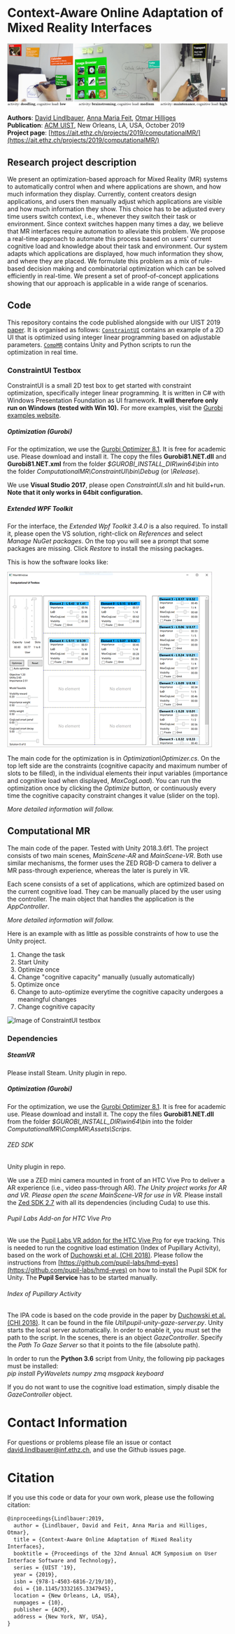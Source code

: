 # Context-Aware Online Adaptation of Mixed Reality Interfaces
![Image of ConstraintUI testbox](images/compMR-teaser.jpg)

**Authors**: [David Lindlbauer](https://ait.ethz.ch/people/lindlbauer/), [Anna Maria Feit](https://ait.ethz.ch/people/feitan/), [Otmar Hilliges](https://ait.ethz.ch/people/hilliges/)  
**Publication**: [ACM UIST](https://uist.acm.org/uist2019/), New Orleans, LA, USA, October 2019  
**Project page**: [https://ait.ethz.ch/projects/2019/computationalMR/](https://ait.ethz.ch/projects/2019/computationalMR/)

## Research project description
We present an optimization-based approach for Mixed Reality (MR) systems to automatically control when and where applications are shown, and how much information they display. Currently, content creators design applications, and users then manually adjust which applications are visible and how much information they show. This choice has to be adjusted every time users switch context, i.e., whenever they switch their task or environment. Since context switches happen many times a day, we believe that MR interfaces require automation to alleviate this problem. We propose a real-time approach to automate this process based on users' current cognitive load and knowledge about their task and environment. Our system adapts which applications are displayed, how much information they show, and where they are placed. We formulate this problem as a mix of rule-based decision making and combinatorial optimization which can be solved efficiently in real-time. We present a set of proof-of-concept applications showing that our approach is applicable in a wide range of scenarios.

## Code
This repository contains the code published alongside with our UIST 2019 [paper](https://ait.ethz.ch/projects/2019/computationalMR/downloads/computationalMR_preprint.pdf). It is organised as follows: [`ConstraintUI`](ConstraintUI) contains an example of a 2D UI that is optimized using integer linear programming based on adjustable parameters. [`CompMR`](CompMR) contains Unity and Python scripts to run the optimization in real time.

### ConstraintUI Testbox
ConstraintUI is a small 2D test box to get started with constraint optimization, specifically integer linear programming. It is written in C# with Windows Presentation Foundation as UI framework. **It will therefore only run on Windows (tested with Win 10).** For more examples, visit the [Gurobi examples website](https://www.gurobi.com/documentation/8.0/examples/index.html).

##### Optimization (Gurobi)
For the optimization, we use the [Gurobi Optimizer 8.1](https://www.gurobi.com/). It is free for academic use. Please download and install it. The copy the files **Gurobi81.NET.dll** and **Gurobi81.NET.xml** from the folder *$GUROBI_INSTALL_DIR\win64\bin* into the folder *ComputationalMR\ConstraintUI\bin\Debug* (or *\Release*).

We use **Visual Studio 2017**, please open *ConstraintUI.sln* and hit build+run. **Note that it only works in 64bit configuration.**

##### Extended WPF Toolkit
For the interface, the *Extended Wpf Toolkit 3.4.0* is a also required. To install it, please open the VS solution, right-click on *References* and select *Manage NuGet packages*. On the top you will see a prompt that some packages are missing. Click *Restore* to install the missing packages.

This is how the software looks like:

![Image of ConstraintUI testbox](images/constraintUI-testbox.PNG)


The main code for the optimization is in *Optimization\Optimizer.cs*. On the top left side are the constraints (cognitive capacity and maximum number of slots to be filled), in the individual elements their input variables (importance and cognitive load when displayed, *MaxCogLoad*). You can run the optimization once by clicking the *Optimize* button, or continuously every time the cognitive capacity constraint changes it value (slider on the top).

*More detailed information will follow.*


## Computational MR
The main code of the paper. Tested with Unity 2018.3.6f1.
The project consists of two main scenes, *MainScene-AR* and *MainScene-VR*. Both use similar mechanisms, the former uses the ZED RGB-D camera to deliver a MR pass-through experience, whereas the later is purely in VR.  

Each scene consists of a set of applications, which are optimized based on the current cognitive load. They can be manually placed by the user using the controller. The main object that handles the application is the *AppController*.

*More detailed information will follow.*

Here is an example with as little as possible constraints of how to use the Unity project.  
1) Change the task  
2) Start Unity  
3) Optimize once  
4) Change "cognitive capacity" manually (usually automatically)
5) Optimize once  
6) Change to auto-optimize everytime the cognitive capacity undergoes a meaningful changes
7) Change cognitive capacity

![Image of ConstraintUI testbox](images/unity.gif)

### Dependencies

##### SteamVR
Please install Steam. Unity plugin in repo.

##### Optimization (Gurobi)
For the optimization, we use the [Gurobi Optimizer 8.1](https://www.gurobi.com/). It is free for academic use. Please download and install it. The copy the files **Gurobi81.NET.dll** from the folder *$GUROBI_INSTALL_DIR\win64\bin* into the folder *ComputationalMR\CompMR\Assets\Scrips*.

###### ZED SDK
Unity plugin in repo.

We use a ZED mini camera mounted in front of an HTC Vive Pro to deliver a AR experience (i.e., video pass-through AR). *The Unity project works for AR and VR. Please open the scene MainScene-VR for use in VR.* Please install the [Zed SDK 2.7](https://github.com/stereolabs/zed-unity) with all its dependencies (including Cuda) to use this.

###### Pupil Labs Add-on for HTC Vive Pro
We use the [Pupil Labs VR addon for the HTC Vive Pro](https://pupil-labs.com/products/vr-ar/) for eye tracking. This is needed to run the cognitive load estimation (Index of Pupillary Activity), based on the work of [Duchowski et al. (CHI 2018)](https://dl.acm.org/citation.cfm?id=3173856). Please follow the instructions from [https://github.com/pupil-labs/hmd-eyes](https://github.com/pupil-labs/hmd-eyes) on how to install the Pupil SDK for Unity. The **Pupil Service** has to be started manually.

###### Index of Pupillary Activity

The IPA code is based on the code provide in the paper by [Duchowski et al. (CHI 2018)](https://dl.acm.org/citation.cfm?id=3173856). It can be found in the file *Util\pupil-unity-gaze-server.py*.
Unity starts the local server automatically. In order to enable it, you must set the path to the script. In the scenes, there is an object *GazeController*. Specify the *Path To Gaze Server* so that it points to the file (absolute path).

In order to run the **Python 3.6** script from Unity, the following pip packages must be installed:  
*pip install PyWavelets numpy zmq msgpack keyboard*  

If you do not want to use the cognitive load estimation, simply disable the *GazeController* object.

# Contact Information
For questions or problems please file an issue or contact [david.lindlbauer@inf.ethz.ch](mailto:david.lindlbauer@inf.ethz.ch), and use the Github issues page.

# Citation
If you use this code or data for your own work, please use the following citation:

```commandline
@inproceedings{Lindlbauer:2019,
  author = {Lindlbauer, David and Feit, Anna Maria and Hilliges, Otmar},
  title = {Context-Aware Online Adaptation of Mixed Reality Interfaces},
  booktitle = {Proceedings of the 32nd Annual ACM Symposium on User Interface Software and Technology},
  series = {UIST '19},
  year = {2019},
  isbn = {978-1-4503-6816-2/19/10},
  doi = {10.1145/3332165.3347945},
  location = {New Orleans, LA, USA},
  numpages = {10},
  publisher = {ACM},
  address = {New York, NY, USA},
}
```

